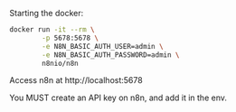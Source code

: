 Starting the docker:
```bash
docker run -it --rm \
        -p 5678:5678 \
        -e N8N_BASIC_AUTH_USER=admin \
        -e N8N_BASIC_AUTH_PASSWORD=admin \
        n8nio/n8n
```

Access n8n at http://localhost:5678

You MUST create an API key on n8n, and add it in the env.